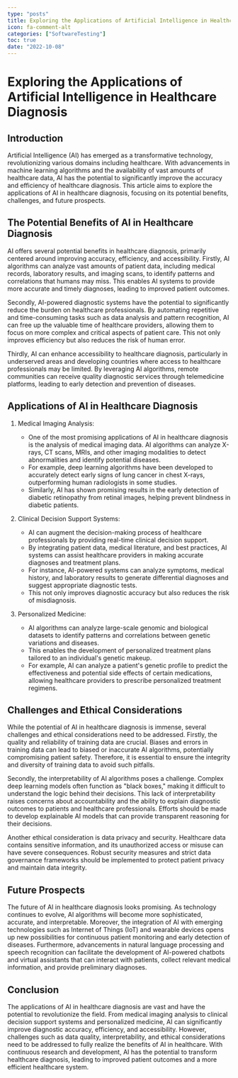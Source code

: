 ```yaml
---
type: "posts"
title: Exploring the Applications of Artificial Intelligence in Healthcare Diagnosis
icon: fa-comment-alt
categories: ["SoftwareTesting"]
toc: true
date: "2022-10-08"
---
```




# Exploring the Applications of Artificial Intelligence in Healthcare Diagnosis

## Introduction

Artificial Intelligence (AI) has emerged as a transformative technology, revolutionizing various domains including healthcare. With advancements in machine learning algorithms and the availability of vast amounts of healthcare data, AI has the potential to significantly improve the accuracy and efficiency of healthcare diagnosis. This article aims to explore the applications of AI in healthcare diagnosis, focusing on its potential benefits, challenges, and future prospects.

## The Potential Benefits of AI in Healthcare Diagnosis

AI offers several potential benefits in healthcare diagnosis, primarily centered around improving accuracy, efficiency, and accessibility. Firstly, AI algorithms can analyze vast amounts of patient data, including medical records, laboratory results, and imaging scans, to identify patterns and correlations that humans may miss. This enables AI systems to provide more accurate and timely diagnoses, leading to improved patient outcomes.

Secondly, AI-powered diagnostic systems have the potential to significantly reduce the burden on healthcare professionals. By automating repetitive and time-consuming tasks such as data analysis and pattern recognition, AI can free up the valuable time of healthcare providers, allowing them to focus on more complex and critical aspects of patient care. This not only improves efficiency but also reduces the risk of human error.

Thirdly, AI can enhance accessibility to healthcare diagnosis, particularly in underserved areas and developing countries where access to healthcare professionals may be limited. By leveraging AI algorithms, remote communities can receive quality diagnostic services through telemedicine platforms, leading to early detection and prevention of diseases.

## Applications of AI in Healthcare Diagnosis

1. Medical Imaging Analysis:
   - One of the most promising applications of AI in healthcare diagnosis is the analysis of medical imaging data. AI algorithms can analyze X-rays, CT scans, MRIs, and other imaging modalities to detect abnormalities and identify potential diseases.
   - For example, deep learning algorithms have been developed to accurately detect early signs of lung cancer in chest X-rays, outperforming human radiologists in some studies.
   - Similarly, AI has shown promising results in the early detection of diabetic retinopathy from retinal images, helping prevent blindness in diabetic patients.

2. Clinical Decision Support Systems:
   - AI can augment the decision-making process of healthcare professionals by providing real-time clinical decision support.
   - By integrating patient data, medical literature, and best practices, AI systems can assist healthcare providers in making accurate diagnoses and treatment plans.
   - For instance, AI-powered systems can analyze symptoms, medical history, and laboratory results to generate differential diagnoses and suggest appropriate diagnostic tests.
   - This not only improves diagnostic accuracy but also reduces the risk of misdiagnosis.

3. Personalized Medicine:
   - AI algorithms can analyze large-scale genomic and biological datasets to identify patterns and correlations between genetic variations and diseases.
   - This enables the development of personalized treatment plans tailored to an individual's genetic makeup.
   - For example, AI can analyze a patient's genetic profile to predict the effectiveness and potential side effects of certain medications, allowing healthcare providers to prescribe personalized treatment regimens.

## Challenges and Ethical Considerations

While the potential of AI in healthcare diagnosis is immense, several challenges and ethical considerations need to be addressed. Firstly, the quality and reliability of training data are crucial. Biases and errors in training data can lead to biased or inaccurate AI algorithms, potentially compromising patient safety. Therefore, it is essential to ensure the integrity and diversity of training data to avoid such pitfalls.

Secondly, the interpretability of AI algorithms poses a challenge. Complex deep learning models often function as "black boxes," making it difficult to understand the logic behind their decisions. This lack of interpretability raises concerns about accountability and the ability to explain diagnostic outcomes to patients and healthcare professionals. Efforts should be made to develop explainable AI models that can provide transparent reasoning for their decisions.

Another ethical consideration is data privacy and security. Healthcare data contains sensitive information, and its unauthorized access or misuse can have severe consequences. Robust security measures and strict data governance frameworks should be implemented to protect patient privacy and maintain data integrity.

## Future Prospects

The future of AI in healthcare diagnosis looks promising. As technology continues to evolve, AI algorithms will become more sophisticated, accurate, and interpretable. Moreover, the integration of AI with emerging technologies such as Internet of Things (IoT) and wearable devices opens up new possibilities for continuous patient monitoring and early detection of diseases. Furthermore, advancements in natural language processing and speech recognition can facilitate the development of AI-powered chatbots and virtual assistants that can interact with patients, collect relevant medical information, and provide preliminary diagnoses.

## Conclusion

The applications of AI in healthcare diagnosis are vast and have the potential to revolutionize the field. From medical imaging analysis to clinical decision support systems and personalized medicine, AI can significantly improve diagnostic accuracy, efficiency, and accessibility. However, challenges such as data quality, interpretability, and ethical considerations need to be addressed to fully realize the benefits of AI in healthcare. With continuous research and development, AI has the potential to transform healthcare diagnosis, leading to improved patient outcomes and a more efficient healthcare system.